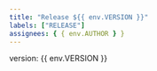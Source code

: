```yaml
---
title: "Release ${{ env.VERSION }}"
labels: ["RELEASE"]
assignees: { { env.AUTHOR } }
---
```


version: {{ env.VERSION }}
